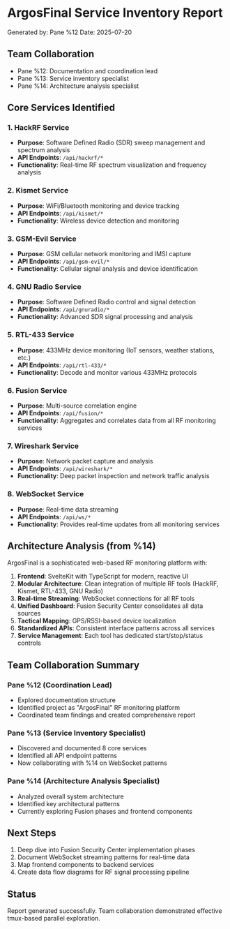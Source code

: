 # ArgosFinal Service Inventory Report
Generated by: Pane %12
Date: 2025-07-20

## Team Collaboration
- Pane %12: Documentation and coordination lead
- Pane %13: Service inventory specialist  
- Pane %14: Architecture analysis specialist

## Core Services Identified

### 1. HackRF Service
- **Purpose**: Software Defined Radio (SDR) sweep management and spectrum analysis
- **API Endpoints**: `/api/hackrf/*`
- **Functionality**: Real-time RF spectrum visualization and frequency analysis

### 2. Kismet Service
- **Purpose**: WiFi/Bluetooth monitoring and device tracking
- **API Endpoints**: `/api/kismet/*`
- **Functionality**: Wireless device detection and monitoring

### 3. GSM-Evil Service
- **Purpose**: GSM cellular network monitoring and IMSI capture
- **API Endpoints**: `/api/gsm-evil/*`
- **Functionality**: Cellular signal analysis and device identification

### 4. GNU Radio Service
- **Purpose**: Software Defined Radio control and signal detection
- **API Endpoints**: `/api/gnuradio/*`
- **Functionality**: Advanced SDR signal processing and analysis

### 5. RTL-433 Service
- **Purpose**: 433MHz device monitoring (IoT sensors, weather stations, etc.)
- **API Endpoints**: `/api/rtl-433/*`
- **Functionality**: Decode and monitor various 433MHz protocols

### 6. Fusion Service
- **Purpose**: Multi-source correlation engine
- **API Endpoints**: `/api/fusion/*`
- **Functionality**: Aggregates and correlates data from all RF monitoring services

### 7. Wireshark Service
- **Purpose**: Network packet capture and analysis
- **API Endpoints**: `/api/wireshark/*`
- **Functionality**: Deep packet inspection and network traffic analysis

### 8. WebSocket Service
- **Purpose**: Real-time data streaming
- **API Endpoints**: `/api/ws/*`
- **Functionality**: Provides real-time updates from all monitoring services

## Architecture Analysis (from %14)

ArgosFinal is a sophisticated web-based RF monitoring platform with:

1. **Frontend**: SvelteKit with TypeScript for modern, reactive UI
2. **Modular Architecture**: Clean integration of multiple RF tools (HackRF, Kismet, RTL-433, GNU Radio)
3. **Real-time Streaming**: WebSocket connections for all RF tools
4. **Unified Dashboard**: Fusion Security Center consolidates all data sources
5. **Tactical Mapping**: GPS/RSSI-based device localization
6. **Standardized APIs**: Consistent interface patterns across all services
7. **Service Management**: Each tool has dedicated start/stop/status controls

## Team Collaboration Summary

### Pane %12 (Coordination Lead)
- Explored documentation structure
- Identified project as "ArgosFinal" RF monitoring platform
- Coordinated team findings and created comprehensive report

### Pane %13 (Service Inventory Specialist)
- Discovered and documented 8 core services
- Identified all API endpoint patterns
- Now collaborating with %14 on WebSocket patterns

### Pane %14 (Architecture Analysis Specialist)
- Analyzed overall system architecture
- Identified key architectural patterns
- Currently exploring Fusion phases and frontend components

## Next Steps
1. Deep dive into Fusion Security Center implementation phases
2. Document WebSocket streaming patterns for real-time data
3. Map frontend components to backend services
4. Create data flow diagrams for RF signal processing pipeline

## Status
Report generated successfully. Team collaboration demonstrated effective tmux-based parallel exploration.